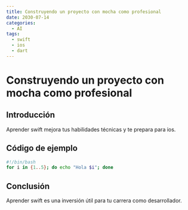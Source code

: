 ```yaml
---
title: Construyendo un proyecto con mocha como profesional
date: 2030-07-14
categories:
  - AI
tags:
  - swift
  - ios
  - dart
---
```


# Construyendo un proyecto con mocha como profesional

## Introducción

Aprender swift mejora tus habilidades técnicas y te prepara para ios.

## Código de ejemplo

```bash
#!/bin/bash
for i in {1..5}; do echo "Hola $i"; done
```

## Conclusión

Aprender swift es una inversión útil para tu carrera como desarrollador.